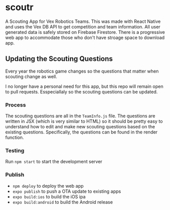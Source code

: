 # scoutr
A Scouting App for Vex Robotics Teams. 
This was made with React Native and uses the Vex DB API to get competition and team information. 
All user generated data is safely stored on Firebase Firestore. 
There is a progressive web app to accommodate those who don't have stroage space to download app.

## Updating the Scouting Questions
Every year the robotics game changes so the questions that matter when scouting change as well.

I no longer have a personal need for this app, but this repo will remain open to pull requests. 
Esspeciallaly so the scouting questions can be updated.

### Process
The scouting questions are all in the `TeamInfo.js` file. 
The questions are written in JSX (which is very similar to HTML) so it should be pretty easy to understand how to edit and make new scouting questions based on the existing questions.
Specifically, the questions can be found in the render function.

### Testing
Run `npm start` to start the development server

### Publish
- `npm deploy` to deploy the web app
- `expo publish` to push a OTA update to existing apps
- `expo build:ios` to build the iOS ipa
- `expo build:android` to build the Android release
